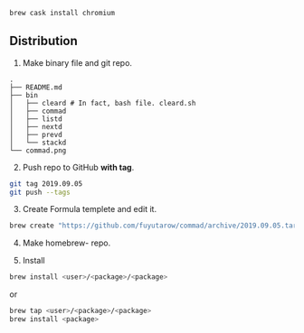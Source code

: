 ```sh
brew cask install chromium
```


## Distribution

1. Make binary file and git repo.
```
.
├── README.md
├── bin
│   ├── cleard # In fact, bash file. cleard.sh
│   ├── commad
│   ├── listd
│   ├── nextd
│   ├── prevd
│   └── stackd
└── commad.png
```

2. Push repo to GitHub **with tag**.
```sh
git tag 2019.09.05
git push --tags
```

3. Create Formula templete and edit it.
```sh
brew create "https://github.com/fuyutarow/commad/archive/2019.09.05.tar.gz"
```

4. Make homebrew-<package> repo.

5. Install
```sh
brew install <user>/<package>/<package>
```
or
```sh
brew tap <user>/<package>/<package>
brew install <package>
```

